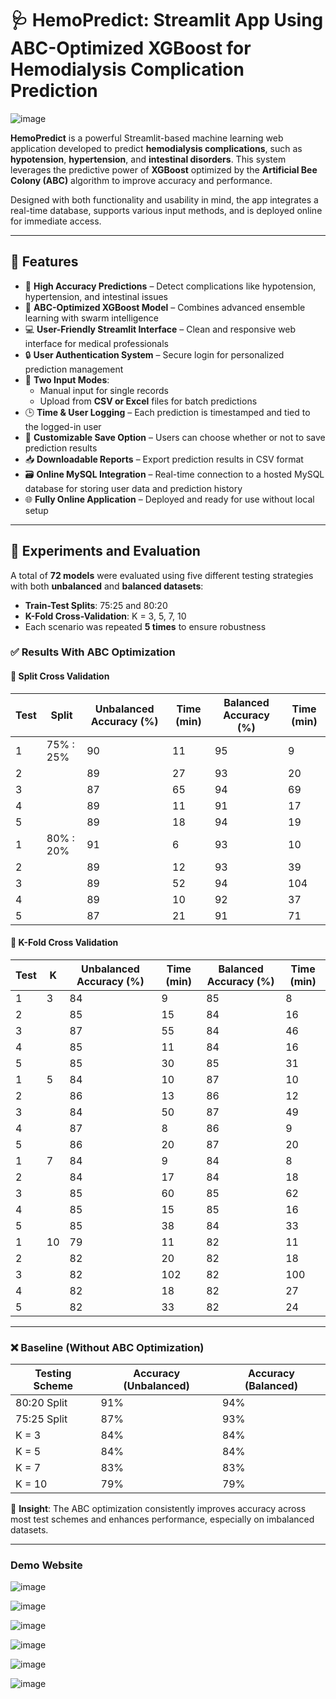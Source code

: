 # 🩺 HemoPredict: Streamlit App Using ABC-Optimized XGBoost for Hemodialysis Complication Prediction

![image](https://github.com/user-attachments/assets/19513b40-ab71-452a-9b67-c170039f289a)

**HemoPredict** is a powerful Streamlit-based machine learning web application developed to predict **hemodialysis complications**, such as **hypotension**, **hypertension**, and **intestinal disorders**. This system leverages the predictive power of **XGBoost** optimized by the **Artificial Bee Colony (ABC)** algorithm to improve accuracy and performance.

Designed with both functionality and usability in mind, the app integrates a real-time database, supports various input methods, and is deployed online for immediate access.

---

## 🚀 Features

- 🎯 **High Accuracy Predictions** – Detect complications like hypotension, hypertension, and intestinal issues
- 🧠 **ABC-Optimized XGBoost Model** – Combines advanced ensemble learning with swarm intelligence
- 💻 **User-Friendly Streamlit Interface** – Clean and responsive web interface for medical professionals
- 🔒 **User Authentication System** – Secure login for personalized prediction management
- 📝 **Two Input Modes**:
  - Manual input for single records
  - Upload from **CSV or Excel** files for batch predictions
- 🕒 **Time & User Logging** – Each prediction is timestamped and tied to the logged-in user
- 💾 **Customizable Save Option** – Users can choose whether or not to save prediction results
- 📥 **Downloadable Reports** – Export prediction results in CSV format
- 🗃️ **Online MySQL Integration** – Real-time connection to a hosted MySQL database for storing user data and prediction history
- 🌐 **Fully Online Application** – Deployed and ready for use without local setup

---

## 🧪 Experiments and Evaluation

A total of **72 models** were evaluated using five different testing strategies with both **unbalanced** and **balanced datasets**:

- **Train-Test Splits**: 75:25 and 80:20
- **K-Fold Cross-Validation**: K = 3, 5, 7, 10
- Each scenario was repeated **5 times** to ensure robustness

### ✅ Results With ABC Optimization

#### 🔹 Split Cross Validation

| Test | Split        | Unbalanced Accuracy (%) | Time (min) | Balanced Accuracy (%) | Time (min) |
|------|--------------|--------------------------|------------|------------------------|------------|
| 1    | 75% : 25%    | 90                       | 11         | 95                     | 9          |
| 2    |              | 89                       | 27         | 93                     | 20         |
| 3    |              | 87                       | 65         | 94                     | 69         |
| 4    |              | 89                       | 11         | 91                     | 17         |
| 5    |              | 89                       | 18         | 94                     | 19         |
| 1    | 80% : 20%    | 91                       | 6          | 93                     | 10         |
| 2    |              | 89                       | 12         | 93                     | 39         |
| 3    |              | 89                       | 52         | 94                     | 104        |
| 4    |              | 89                       | 10         | 92                     | 37         |
| 5    |              | 87                       | 21         | 91                     | 71         |

#### 🔹 K-Fold Cross Validation

| Test | K | Unbalanced Accuracy (%) | Time (min) | Balanced Accuracy (%) | Time (min) |
|------|---|--------------------------|------------|------------------------|------------|
| 1    | 3 | 84                       | 9          | 85                     | 8          |
| 2    |   | 85                       | 15         | 84                     | 16         |
| 3    |   | 87                       | 55         | 84                     | 46         |
| 4    |   | 85                       | 11         | 84                     | 16         |
| 5    |   | 85                       | 30         | 85                     | 31         |
| 1    | 5 | 84                       | 10         | 87                     | 10         |
| 2    |   | 86                       | 13         | 86                     | 12         |
| 3    |   | 84                       | 50         | 87                     | 49         |
| 4    |   | 87                       | 8          | 86                     | 9          |
| 5    |   | 86                       | 20         | 87                     | 20         |
| 1    | 7 | 84                       | 9          | 84                     | 8          |
| 2    |   | 84                       | 17         | 84                     | 18         |
| 3    |   | 85                       | 60         | 85                     | 62         |
| 4    |   | 85                       | 15         | 85                     | 16         |
| 5    |   | 85                       | 38         | 84                     | 33         |
| 1    |10 | 79                       | 11         | 82                     | 11         |
| 2    |   | 82                       | 20         | 82                     | 18         |
| 3    |   | 82                       | 102        | 82                     | 100        |
| 4    |   | 82                       | 18         | 82                     | 27         |
| 5    |   | 82                       | 33         | 82                     | 24         |

---

### ❌ Baseline (Without ABC Optimization)

| Testing Scheme | Accuracy (Unbalanced) | Accuracy (Balanced) |
|----------------|------------------------|----------------------|
| 80:20 Split     | 91%                    | 94%                  |
| 75:25 Split     | 87%                    | 93%                  |
| K = 3           | 84%                    | 84%                  |
| K = 5           | 84%                    | 84%                  |
| K = 7           | 83%                    | 83%                  |
| K = 10          | 79%                    | 79%                  |

📌 **Insight**: The ABC optimization consistently improves accuracy across most test schemes and enhances performance, especially on imbalanced datasets.

---
### Demo Website 
![image](https://github.com/user-attachments/assets/9666567b-3c59-4f18-97e5-d73b172e3e05)

![image](https://github.com/user-attachments/assets/9cf2ab70-f959-4bfb-9b64-67c53a399736)

![image](https://github.com/user-attachments/assets/7bc5aba5-7369-4a30-b41f-127067d22555)

![image](https://github.com/user-attachments/assets/6e0ea4c6-41d6-455e-a2e4-ba3ebc3170d2)

![image](https://github.com/user-attachments/assets/21c9697c-ee71-42e9-b874-602c0a2fb39e)

![image](https://github.com/user-attachments/assets/527890a5-4015-4eb4-95bb-39c47fc66e30)


